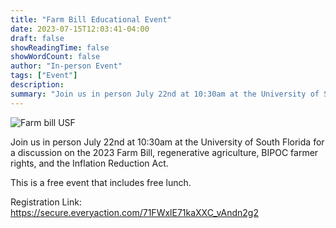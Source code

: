 ```yaml
---
title: "Farm Bill Educational Event"
date: 2023-07-15T12:03:41-04:00
draft: false
showReadingTime: false
showWordCount: false
author: "In-person Event"
tags: ["Event"]
description: 
summary: "Join us in person July 22nd at 10:30am at the University of South Florida for a discussion on the 2023 Farm Bill, regenerative agriculture, BIPOC farmer rights, and the Inflation Reduction Act."
---
```


![Farm bill USF](/img/farmbill-usf.jpg)

Join us in person July 22nd at 10:30am at the University of South Florida for a discussion on the 2023 Farm Bill, regenerative agriculture, BIPOC farmer rights, and the Inflation Reduction Act.

This is a free event that includes free lunch.

Registration Link: https://secure.everyaction.com/71FWxlE71kaXXC_vAndn2g2